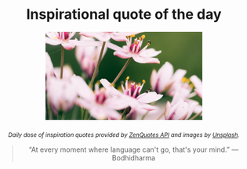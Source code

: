 
<div align="center">

# Inspirational quote of the day

<img src="./data/photo.jpeg" alt="Beautiful nature photo" width="320" height="180">

<sub><i>Daily dose of inspiration quotes provided by [ZenQuotes API](https://zenquotes.io/) and images by [Unsplash](https://unsplash.com/).</i></sub>


<blockquote>&ldquo;At every moment where language can't go, that's your mind.&rdquo; &mdash; <footer>Bodhidharma</footer></blockquote>

</div>
